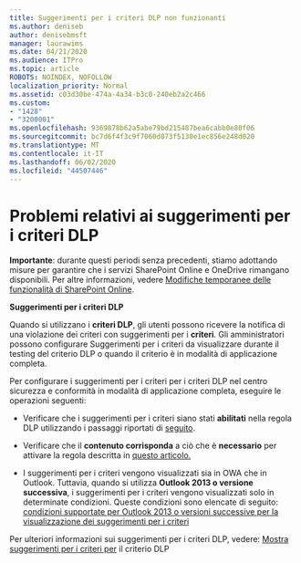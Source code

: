 ```yaml
---
title: Suggerimenti per i criteri DLP non funzionanti
ms.author: deniseb
author: denisebmsft
manager: laurawims
ms.date: 04/21/2020
ms.audience: ITPro
ms.topic: article
ROBOTS: NOINDEX, NOFOLLOW
localization_priority: Normal
ms.assetid: c03d30be-474a-4a34-b3c0-240eb2a2c466
ms.custom:
- "1428"
- "3200001"
ms.openlocfilehash: 9369878b62a5abe79bd215487bea6cabb0e80f06
ms.sourcegitcommit: bc7d6f4f3c9f7060d073f5130e1ec856e248d020
ms.translationtype: MT
ms.contentlocale: it-IT
ms.lasthandoff: 06/02/2020
ms.locfileid: "44507446"
---
```

# <a name="dlp-policy-tip-issues"></a>Problemi relativi ai suggerimenti per i criteri DLP

**Importante**: durante questi periodi senza precedenti, stiamo adottando misure per garantire che i servizi SharePoint Online e OneDrive rimangano disponibili. Per altre informazioni, vedere [Modifiche temporanee delle funzionalità di SharePoint Online](https://aka.ms/ODSPAdjustments).

**Suggerimenti per i criteri DLP**

Quando si utilizzano i **criteri DLP**, gli utenti possono ricevere la notifica di una violazione dei criteri con suggerimenti per i **criteri**. Gli amministratori possono configurare Suggerimenti per i criteri da visualizzare durante il testing del criterio DLP o quando il criterio è in modalità di applicazione completa.
  
Per configurare i suggerimenti per i criteri per i criteri DLP nel centro sicurezza e conformità in modalità di applicazione completa, eseguire le operazioni seguenti:
  
- Verificare che i suggerimenti per i criteri siano stati **abilitati** nella regola DLP utilizzando i passaggi riportati di [seguito](https://docs.microsoft.com/microsoft-365/compliance/use-notifications-and-policy-tips).

- Verificare che il **contenuto corrisponda** a ciò che è **necessario** per attivare la regola descritta in [questo articolo.](https://docs.microsoft.com/microsoft-365/compliance/sensitive-information-type-entity-definitions)

- I suggerimenti per i criteri vengono visualizzati sia in OWA che in Outlook. Tuttavia, quando si utilizza **Outlook 2013 o versione successiva**, i suggerimenti per i criteri vengono visualizzati solo in determinate condizioni. Queste condizioni sono elencate di seguito: [condizioni supportate per Outlook 2013 o versioni successive per la visualizzazione dei suggerimenti per i criteri](https://docs.microsoft.com/microsoft-365/compliance/use-notifications-and-policy-tips)

Per ulteriori informazioni sui suggerimenti per i criteri DLP, vedere: [Mostra suggerimenti per i criteri per](https://docs.microsoft.com/microsoft-365/compliance/use-notifications-and-policy-tips) il criterio DLP
  